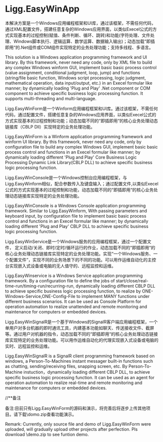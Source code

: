 ﻿# Ligg.EasyWinApp
本解决方案是一个Windows应用编程框架和UI库，通过该框架，不需任何代码，通过XML配置文件，搭建任意复杂的Windows应用界面，以类似Execel公式的方式实现基本的过程控制(赋值、条件判断、循环、跳转)和功能(字符处理、文件处理、Windows脚本执行、逻辑运算、数学运算、数据输入输出)；动态加载“即插即用“的.Net组件或COM组件实现特定的业务处理功能；支持多线程、多语言。
  
This solution  is a Windows application programming framework and UI library. By this framework, never need any code, only by XML file to build any complex Windows winform GUI, implement basic basic process control (value assignment, conditional judgment, loop, jump) and functions (string/file basic function, Windows script processing, logic judgment, mathematical operation, data input/output, etc.) in an Execel formular like manner; by dynamically loading 'Plug and Play' .Net component or COM component to achieve specific business logic processing function. It supports multi-threading and multi-language.
  


Ligg.EasyWinForm是一个Winform应用编程框架和UI库。通过该框架，不需任何代码，通过配置文件，搭建任意复杂的Windows应用界面，以类似Execel公式的方式实现基本的过程控制和功能；动态加载不同的“即插即用“的核心业务处理动态链接库（CBLP Dll）实现特定的业务处理功能。
  
Ligg.EasyWinForm is a Winform application programming framework and winform UI library. By this framework, never need any code, only by configuration file to build any complex Windows GUI, implement basic basic process control and functions in an Execel formular like manner; by dynamically loading different 'Plug and Play' Core Business Logic Processing Dynamic Link Library(CBLP DLL) to achieve specific business logic processing function. 
  
Ligg.EasyWinConsole是一个Windows控制台应用编程框架，与Ligg.EasyWinform相似，配合参数传入及键盘输入；通过配置文件,以类似Execel公式的方式实现基本的过程控制和功能，动态加载不同的“即插即用“的核心业务处理动态链接库实现特定的业务处理功能。
  
Ligg.EasyWinConsole  is a Windows Console application programming framework. Similar to Ligg.EasyWinform, With passing parameters and keyboard input, by configuration file to implement basic basic process control and functions in an Execel formular like manner; by dynamically loading different 'Plug and Play' CBLP DLL to achieve specific business logic processing function.
  
Ligg.EasyWinService是一个Windows服务的应用编程框架，通过一个配置文件， 定义启动/关闭、即时/定时/循环运行的作业，动态加载不同的“即插即用“的核心业务处理动态链接库实现特定的业务处理功能。实现“一个Windows服务、一个配置文件”，实现不同的业务场景下的不同的功能。可以用作运维自动化的主控台实现嵌入式设备或电脑的无人值守的、远程监控和运维。
  
Ligg.EasyWinservice is a Windows Service application programming framework. By a configuration file to define the jobs of start/close/real-time-run/timing-run/recurring-run, dynamically loading different CBLP DLL to achieve specific business logic processing function, to realize by ONE-Windows-Service,ONE-Config-File to implement MANY functions under different business scenarios. It can be used as Console Platform for operation automation to realize unattended and remote monitoring and maintenance for computers or embedded devices.
  
Ligg.EasyWinSignalR是一个基于Windows的SignalR客户端应用编程框架，一个单用户对多台机器的即时通讯工具，内建基本功能如聊天、传送接收文件、截屏等。通过用户对机器的指令，动态加载不同的“即插即用“的核心业务处理动态链接库实现特定的业务处理功能。可以用作运维自动化的代理实现嵌入式设备或电脑的实时、远程监控和运维。
  
Ligg.EasyWinSignalR  is a SignalR client programming framework based on windows, a Person-To-Machines instant messager built-in functions such as chatting, sending/receiving files, snapping screen, etc.  By Person-To-Machine instuction，dynamically loading different CBLP DLL, to achieve specific business logic processing function. It can be used as an agent for operation automation to realize real-time and remote monitoring and maintenance for computers or embedded devices.
  


//**备注

备注:目前只有Ligg.EasyWinForm的源码和演示，将完善后将逐步上传其他项目。请下载\domo.zip查看功能演示。

Remark: Currently, only source file and demo of Ligg.EasyWinForm were uploaded, will gradually upload other projects after perfection. Pls download \demo.zip to see funtion demo.